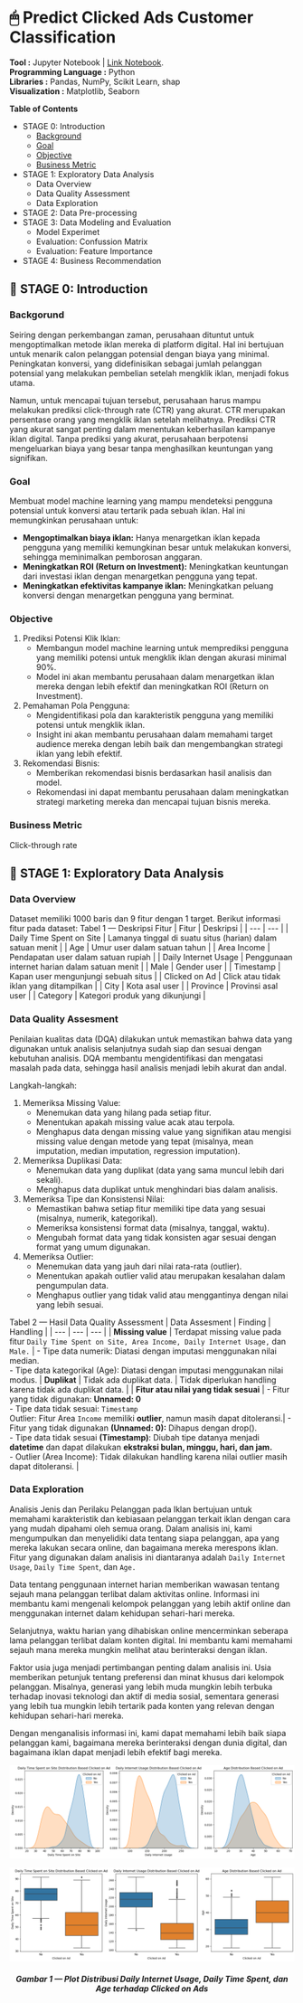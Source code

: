# 🖱 Predict Clicked Ads Customer Classification

**Tool :** Jupyter Notebook | [Link Notebook](https://github.com/imalfunadam/Predict-Customer-Clicked-Ads-Classification-By-Using-Machine-Learning/blob/main/Predict-Customer-Clicked-Ads-Classification.ipynb).<br>
**Programming Language :** Python<br>
**Libraries :** Pandas, NumPy, Scikit Learn, shap<br>
**Visualization :** Matplotlib, Seaborn<br>

**Table of Contents**

- STAGE 0: Introduction
    - [Background](https://github.com/imalfunadam/Predict-Customer-Clicked-Ads-Classification-By-Using-Machine-Learning?tab=readme-ov-file#backgorund)
    - [Goal](https://github.com/imalfunadam/Predict-Customer-Clicked-Ads-Classification-By-Using-Machine-Learning?tab=readme-ov-file#goal)
    - [Objective](https://github.com/imalfunadam/Predict-Customer-Clicked-Ads-Classification-By-Using-Machine-Learning?tab=readme-ov-file#objective)
    - [Business Metric](https://github.com/imalfunadam/Predict-Customer-Clicked-Ads-Classification-By-Using-Machine-Learning?tab=readme-ov-file#business-metric)
- STAGE 1: Exploratory Data Analysis
    - Data Overview
    - Data Quality Assessment
    - Data Exploration
- STAGE 2: Data Pre-processing
- STAGE 3: Data Modeling and Evaluation
    - Model Experimet
    - Evaluation: Confussion Matrix
    - Evaluation: Feature Importance
- STAGE 4: Business Recommendation

## 📂 STAGE 0: Introduction

### Backgorund
Seiring dengan perkembangan zaman, perusahaan dituntut untuk mengoptimalkan metode iklan mereka di platform digital. Hal ini bertujuan untuk menarik calon pelanggan potensial dengan biaya yang minimal. Peningkatan konversi, yang didefinisikan sebagai jumlah pelanggan potensial yang melakukan pembelian setelah mengklik iklan, menjadi fokus utama.

Namun, untuk mencapai tujuan tersebut, perusahaan harus mampu melakukan prediksi click-through rate (CTR) yang akurat. CTR merupakan persentase orang yang mengklik iklan setelah melihatnya. Prediksi CTR yang akurat sangat penting dalam menentukan keberhasilan kampanye iklan digital. Tanpa prediksi yang akurat, perusahaan berpotensi mengeluarkan biaya yang besar tanpa menghasilkan keuntungan yang signifikan.

### Goal
Membuat model machine learning yang mampu mendeteksi pengguna potensial untuk konversi atau tertarik pada sebuah iklan. Hal ini memungkinkan perusahaan untuk:

- **Mengoptimalkan biaya iklan:** Hanya menargetkan iklan kepada pengguna yang memiliki kemungkinan besar untuk melakukan konversi, sehingga meminimalkan pemborosan anggaran.
- **Meningkatkan ROI (Return on Investment):** Meningkatkan keuntungan dari investasi iklan dengan menargetkan pengguna yang tepat.
- **Meningkatkan efektivitas kampanye iklan:** Meningkatkan peluang konversi dengan menargetkan pengguna yang berminat.

### Objective
1. Prediksi Potensi Klik Iklan:
    - Membangun model machine learning untuk memprediksi pengguna yang memiliki potensi untuk mengklik iklan dengan akurasi minimal 90%.
    - Model ini akan membantu perusahaan dalam menargetkan iklan mereka dengan lebih efektif dan meningkatkan ROI (Return on Investment).
2. Pemahaman Pola Pengguna:
    - Mengidentifikasi pola dan karakteristik pengguna yang memiliki potensi untuk mengklik iklan.
    - Insight ini akan membantu perusahaan dalam memahami target audience mereka dengan lebih baik dan mengembangkan strategi iklan yang lebih efektif.
3. Rekomendasi Bisnis:
    - Memberikan rekomendasi bisnis berdasarkan hasil analisis dan model.
    - Rekomendasi ini dapat membantu perusahaan dalam meningkatkan strategi marketing mereka dan mencapai tujuan bisnis mereka.

### Business Metric
Click-through rate

## 📂 STAGE 1: Exploratory Data Analysis
### Data Overview
Dataset memiliki 1000 baris dan 9 fitur dengan 1 target. Berikut informasi fitur pada dataset:
Tabel 1 — Deskripsi Fitur
  | Fitur | Deskripsi | 
  | --- | --- | 
  | Daily Time Spent on Site | Lamanya tinggal di suatu situs (harian) dalam satuan menit |
  | Age | Umur user dalam satuan tahun |
  | Area Income | Pendapatan user dalam satuan rupiah |
  | Daily Internet Usage | Penggunaan internet harian dalam satuan menit |
  | Male | Gender user |
  | Timestamp | Kapan user mengunjungi sebuah situs |
  | Clicked on Ad |	Click atau tidak iklan yang ditampilkan |
  | City | Kota asal user |
  | Province | Provinsi asal user |
  | Category | Kategori produk yang dikunjungi | 

### Data Quality Assesment
Penilaian kualitas data (DQA) dilakukan untuk memastikan bahwa data yang digunakan untuk analisis selanjutnya sudah siap dan sesuai dengan kebutuhan analisis. DQA membantu mengidentifikasi dan mengatasi masalah pada data, sehingga hasil analisis menjadi lebih akurat dan andal.

Langkah-langkah:

1. Memeriksa Missing Value:
    - Menemukan data yang hilang pada setiap fitur.
    - Menentukan apakah missing value acak atau terpola.
    - Menghapus data dengan missing value yang signifikan atau mengisi missing value dengan metode yang tepat (misalnya, mean imputation, median imputation, regression imputation).
2. Memeriksa Duplikasi Data:
    - Menemukan data yang duplikat (data yang sama muncul lebih dari sekali).
    - Menghapus data duplikat untuk menghindari bias dalam analisis.
3. Memeriksa Tipe dan Konsistensi Nilai:
    - Memastikan bahwa setiap fitur memiliki tipe data yang sesuai (misalnya, numerik, kategorikal).
    - Memeriksa konsistensi format data (misalnya, tanggal, waktu).
    - Mengubah format data yang tidak konsisten agar sesuai dengan format yang umum digunakan.
4. Memeriksa Outlier:
    - Menemukan data yang jauh dari nilai rata-rata (outlier).
    - Menentukan apakah outlier valid atau merupakan kesalahan dalam pengumpulan data.
    - Menghapus outlier yang tidak valid atau menggantinya dengan nilai yang lebih sesuai.

Tabel 2 — Hasil Data Quality Assessment
  | Data Assesment | Finding | Handling | 
  | --- | --- | --- |
  | **Missing value** | Terdapat missing value pada fitur `Daily Time Spent on Site, Area Income, Daily Internet Usage,` dan `Male.` | - Tipe data numerik: Diatasi dengan imputasi menggunakan nilai median.<br> - Tipe data kategorikal (Age): Diatasi dengan imputasi menggunakan nilai modus.
  | **Duplikat** | Tidak ada duplikat data. | Tidak diperlukan handling karena tidak ada duplikat data. |
  | **Fitur atau nilai yang tidak sesuai** | - Fitur yang tidak digunakan: **Unnamed: 0** <br> - Tipe data tidak sesuai: `Timestamp` <br> Outlier: Fitur Area `Income` memiliki **outlier**, namun masih dapat ditoleransi.| - Fitur yang tidak digunakan **(Unnamed: 0):** Dihapus dengan drop().<br> - Tipe data tidak sesuai **(Timestamp)**: Diubah tipe datanya menjadi **datetime** dan dapat dilakukan **ekstraksi bulan, minggu, hari, dan jam.**<br> - Outlier (Area Income): Tidak dilakukan handling karena nilai outlier masih dapat ditoleransi. |

### Data Exploration

Analisis Jenis dan Perilaku Pelanggan pada Iklan bertujuan untuk memahami karakteristik dan kebiasaan pelanggan terkait iklan dengan cara yang mudah dipahami oleh semua orang. Dalam analisis ini, kami mengumpulkan dan menyelidiki data tentang siapa pelanggan, apa yang mereka lakukan secara online, dan bagaimana mereka merespons iklan. Fitur yang digunakan dalam analisis ini diantaranya adalah `Daily Internet Usage`, `Daily Time Spent`, dan `Age.`

Data tentang penggunaan internet harian memberikan wawasan tentang sejauh mana pelanggan terlibat dalam aktivitas online. Informasi ini membantu kami mengenali kelompok pelanggan yang lebih aktif online dan menggunakan internet dalam kehidupan sehari-hari mereka.

Selanjutnya, waktu harian yang dihabiskan online mencerminkan seberapa lama pelanggan terlibat dalam konten digital. Ini membantu kami memahami sejauh mana mereka mungkin melihat atau berinteraksi dengan iklan.

Faktor usia juga menjadi pertimbangan penting dalam analisis ini. Usia memberikan petunjuk tentang preferensi dan minat khusus dari kelompok pelanggan. Misalnya, generasi yang lebih muda mungkin lebih terbuka terhadap inovasi teknologi dan aktif di media sosial, sementara generasi yang lebih tua mungkin lebih tertarik pada konten yang relevan dengan kehidupan sehari-hari mereka.

Dengan menganalisis informasi ini, kami dapat memahami lebih baik siapa pelanggan kami, bagaimana mereka berinteraksi dengan dunia digital, dan bagaimana iklan dapat menjadi lebih efektif bagi mereka.

![Alt text](https://github.com/imalfunadam/Predict-Customer-Clicked-Ads-Classification-By-Using-Machine-Learning/blob/main/assets/plot%20distribusi.png) 

![Alt text](https://github.com/imalfunadam/Predict-Customer-Clicked-Ads-Classification-By-Using-Machine-Learning/blob/main/assets/plot%20distribusi2.png)
<h5 align="center">Gambar 1 — Plot Distribusi Daily Internet Usage, Daily Time Spent, dan Age terhadap Clicked on Ads</h5>





